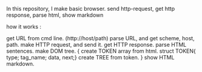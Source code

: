 In this repository, I make basic browser.
send http-request, get http response, parse html, show markdown

how it works :

get URL from cmd line.
(http://host/path)
parse URL, and get scheme, host, path.
make HTTP request, and send it.
get HTTP response.
parse HTML sentences.
make DOM tree.
{
create TOKEN array from html.
struct TOKEN{ type; tag_name; data, next;}
create TREE from token.
}
show HTML markdown.
